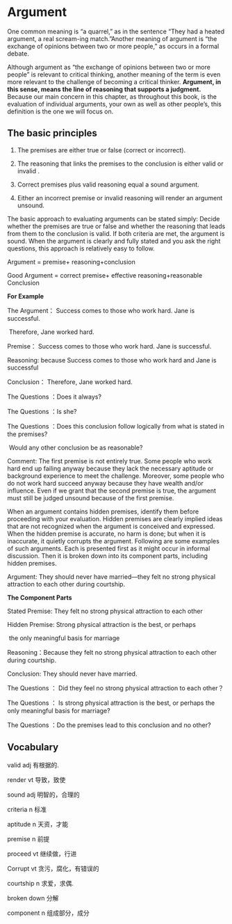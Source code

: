 # Argument

One common meaning is “a quarrel,” as in the sentence “They had a heated argument, a real scream-ing  match.”Another meaning of argument is “the exchange of opinions between two or more people,” as occurs in a formal debate.

Although argument as “the exchange of opinions between two or more people” is relevant to critical thinking, another meaning of the term is even more relevant to the challenge of becoming a critical thinker. **Argument, in this sense, means the line of reasoning that supports a judgment.** Because our main concern in this chapter, as throughout this book, is the evaluation of individual arguments, your own as well as other people’s, this definition is the one we will focus on.

## The basic principles

1. The premises are either true or false (correct or incorrect).

2. The reasoning that links the premises to the conclusion is either valid or invalid . 

3. Correct premises plus valid reasoning equal a sound argument.

4. Either an incorrect premise or invalid reasoning will render an argument unsound.

The basic approach to evaluating arguments can be stated simply: Decide whether the premises are true or false and whether the reasoning that leads from them to the conclusion is valid. If both criteria are met, the argument is sound. When the argument is clearly and fully stated and you ask the right questions, this approach is relatively easy to follow.

Argument = premise+ reasoning+conclusion

Good Argument = correct premise+ effective reasoning+reasonable Conclusion 

**For Example**

The Argument： Success comes to those who work hard. Jane is successful.

​                             Therefore, Jane worked hard.

Premise： Success comes to those who work hard. Jane is successful.

Reasoning:  because Success comes to those who work hard and Jane is successful

Conclusion： Therefore, Jane worked hard.



The Questions ：Does it always?

The Questions ：Is she?

The Questions ：Does this conclusion follow logically from what is stated in the premises? 

​                             Would any other conclusion be as reasonable?

Comment: The first premise is not entirely true. Some people who work hard end up failing anyway because they lack the necessary aptitude or background experience to meet the challenge. Moreover, some people who do not work hard succeed anyway because they have wealth and/or influence. Even if we grant that the second premise is true, the argument must still be judged unsound because of the first premise.

When an argument contains hidden premises, identify them before proceeding with your evaluation. Hidden premises are clearly implied ideas that are not recognized when the argument is conceived and expressed. When the hidden premise is accurate, no harm is done; but when it is inaccurate, it quietly corrupts the argument. Following are some examples of such arguments. Each is presented first as it might occur in informal discussion. Then it is broken down into its component parts, including hidden premises.

Argument: They should never have married—they felt no strong physical attraction to each other during courtship.

**The Component Parts**

Stated Premise: They felt no strong physical attraction to each other

Hidden Premise: Strong physical attraction is the best, or perhaps

​                              the only meaningful basis for marriage

Reasoning：Because they felt no strong physical attraction to each other during courtship.

Conclusion: They should never have married.



The Questions ： Did they feel no strong physical attraction to each other？

The Questions ： Is strong physical attraction is the best, or perhaps the only meaningful basis for marriage?

 The Questions ：Do the premises lead to this conclusion and no other?

## Vocabulary

valid   adj 有根据的.                 

render vt 导致，致使

sound adj  明智的，合理的      

criteria  n 标准

aptitude n 天资，才能              

 premise n 前提

proceed vt  继续做，行进

Corrupt vt 贪污，腐化，有错误的

courtship n 求爱，求偶.              

 broken down 分解

component n   组成部分，成分
